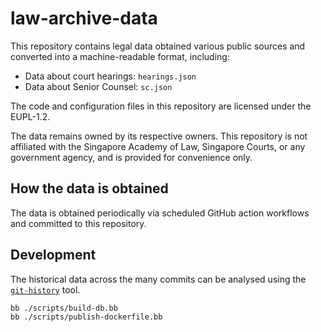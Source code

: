 # law-archive-data

This repository contains legal data obtained various public sources and converted into a machine-readable format, including:

- Data about court hearings: `hearings.json`
- Data about Senior Counsel: `sc.json`

The code and configuration files in this repository are licensed under the EUPL-1.2.

The data remains owned by its respective owners. This repository is not affiliated with the Singapore Academy of Law, Singapore Courts, or any government agency, and is provided for convenience only.

## How the data is obtained

The data is obtained periodically via scheduled GitHub action workflows and committed to this repository.

## Development

The historical data across the many commits can be analysed using the [`git-history`](https://github.com/simonw/git-history) tool.

```bash
bb ./scripts/build-db.bb
bb ./scripts/publish-dockerfile.bb
```

